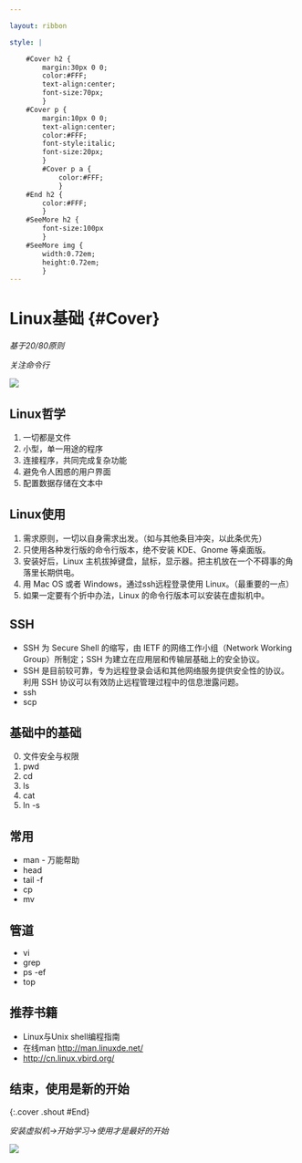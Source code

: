 ```yaml
---

layout: ribbon

style: |

    #Cover h2 {
        margin:30px 0 0;
        color:#FFF;
        text-align:center;
        font-size:70px;
        }
    #Cover p {
        margin:10px 0 0;
        text-align:center;
        color:#FFF;
        font-style:italic;
        font-size:20px;
        }
        #Cover p a {
            color:#FFF;
            }
    #End h2 {
        color:#FFF;
        }
    #SeeMore h2 {
        font-size:100px
        }
    #SeeMore img {
        width:0.72em;
        height:0.72em;
        }
---
```


# Linux基础 {#Cover}

*基于20/80原则*

*关注命令行*

![](pictures/cover.jpg)
<!-- photo by John Carey, fiftyfootshadows.net -->


## Linux哲学

1. 一切都是文件
2. 小型，单一用途的程序
3. 连接程序，共同完成复杂功能
4. 避免令人困惑的用户界面
5. 配置数据存储在文本中


## Linux使用

1. 需求原则，一切以自身需求出发。（如与其他条目冲突，以此条优先）
2. 只使用各种发行版的命令行版本，绝不安装 KDE、Gnome 等桌面版。
3. 安装好后，Linux 主机拔掉键盘，鼠标，显示器。把主机放在一个不碍事的角落里长期供电。
4. 用 Mac OS 或者 Windows，通过ssh远程登录使用 Linux。（最重要的一点）
5. 如果一定要有个折中办法，Linux 的命令行版本可以安装在虚拟机中。

## SSH

* SSH 为 Secure Shell 的缩写，由 IETF 的网络工作小组（Network Working Group）所制定；SSH 为建立在应用层和传输层基础上的安全协议。
* SSH 是目前较可靠，专为远程登录会话和其他网络服务提供安全性的协议。利用 SSH 协议可以有效防止远程管理过程中的信息泄露问题。
* ssh 
* scp

## 基础中的基础

0. 文件安全与权限
1. pwd
2. cd
3. ls
4. cat
5. ln -s 

## 常用

* man - 万能帮助
* head
* tail -f
* cp
* mv

## 管道

* vi
* grep
* ps -ef
* top

## 推荐书籍

* Linux与Unix shell编程指南
* 在线man http://man.linuxde.net/
* http://cn.linux.vbird.org/


## 结束，使用是新的开始

{:.cover .shout #End}

*安装虚拟机->开始学习->使用才是最好的开始*

![](pictures/picture.jpg)
<!-- photo by John Carey, fiftyfootshadows.net -->
